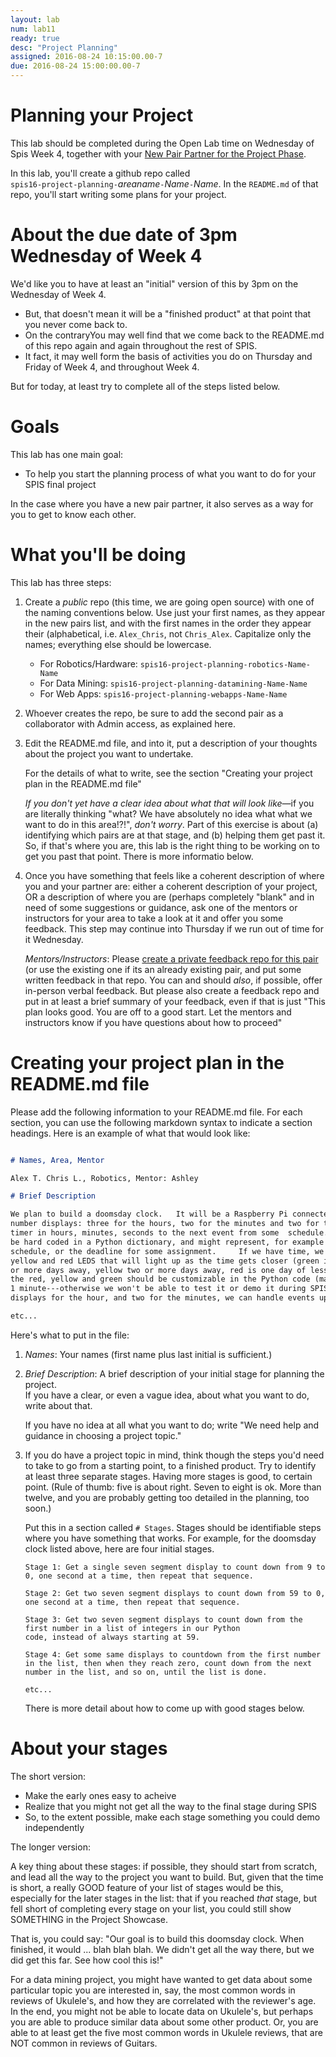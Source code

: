 ```yaml
---
layout: lab
num: lab11
ready: true
desc: "Project Planning"
assigned: 2016-08-24 10:15:00.00-7
due: 2016-08-24 15:00:00.00-7
---
```


# Planning your Project

This lab should be completed during the Open Lab time on Wednesday of Spis Week 4, together with your [New Pair Partner for the Project Phase](/info/pairs/).

In this lab, you'll create a github repo called <br>
`spis16-project-planning-`<em>areaname</em>`-`<em>Name</em>`-`<em>Name</em>. In the `README.md` of that repo,
you'll start writing some plans for your project.

# About the due date of 3pm Wednesday of Week 4

We'd like you to have at least an "initial" version of this by 3pm on the Wednesday of Week 4. 

* But, that doesn't mean it will be a "finished product" at that point that you never come back to.  
* On the contraryYou may well find that we come back to the README.md of this repo again and again throughout the rest
of SPIS.
* It fact, it may well form the basis of activities you do on Thursday and Friday of Week 4, and throughout Week 4.

But for today, at least try to complete all of the steps listed below.


# Goals

This lab has one main goal:

* To help you start the planning process of what you want to do for your SPIS final project

In the case where you have a new pair partner, it also serves as a way for you to get to know each other.

# What you'll be doing

This lab has three steps:

1.  Create a *public* repo (this time, we are going open source) with one of the naming conventions below.  Use just your 
    first names, as they appear in the new pairs list, and with the first names in the order they appear their (alphabetical, i.e. `Alex_Chris`, not `Chris_Alex`.   Capitalize only the names; everything else should be lowercase.

    * For Robotics/Hardware: `spis16-project-planning-robotics-Name-Name`
    * For Data Mining: `spis16-project-planning-datamining-Name-Name`
    * For Web Apps: `spis16-project-planning-webapps-Name-Name`
    
2.  Whoever creates the repo, be sure to add the second pair as a collaborator with Admin access, as explained here.

3.  Edit the README.md file, and into it, put a description of your thoughts about the project you want to undertake.

    For the details of what to write, see the section "Creating your project plan in the README.md file"

    *If you don't yet have a clear idea about what that will look like*&mdash;if you are literally thinking "what? We have
    absolutely no idea what what we want to do in this area!?!", *don't worry*.  Part of this exercise is about (a) identifying which pairs are at that stage, and (b) helping them get past it.   So, if that's where you are,
    this lab is the right thing to be working on to get you past that point.   There is more informatio below.
    
4.  Once you have something that feels like a coherent description of where you and your partner are: either a 
    coherent description of your project, OR a description of where you are (perhaps completely "blank" and in need
    of some suggestions or guidance, ask one of the mentors or instructors for your area to take a look at it and
    offer you some feedback.      This step may continue into Thursday if we run out of time for it Wednesday.

    *Mentors/Instructors*: Please [create a private feedback repo for this pair](/mentor/feedback-repo/) (or use the existing one if its an
    already existing pair, and put some written feedback in that repo.  You can and should *also*, if possible,
    offer in-person verbal feedback.  But please also create a feedback repo and put in at least a brief summary
    of your feedback, even if that is just "This plan looks good.  You are off to a good start.  Let the
    mentors and instructors know if you have questions about how to proceed"
    
# Creating your project plan in the README.md file

Please add the following information to your README.md file.  For each section, you can use the following 
markdown syntax to indicate a section headings.  Here is an example of what that would look like:

```markdown

# Names, Area, Mentor

Alex T. Chris L., Robotics, Mentor: Ashley

# Brief Description

We plan to build a doomsday clock.   It will be a Raspberry Pi connected to seven 7-segment 
number displays: three for the hours, two for the minutes and two for the seconds.  It will indicate a countdown 
timer in hours, minutes, seconds to the next event from some  schedule.    The events will initially 
be hard coded in a Python dictionary, and might represent, for example a weekly Fall Course 
schedule, or the deadline for some assignment.     If we have time, we might also add green, 
yellow and red LEDS that will light up as the time gets closer (green is still more than three 
or more days away, yellow two or more days away, red is one day of less away.   The intervals for
the red, yellow and green should be customizable in the Python code (maybe 3 minutes, 2 minutes,
1 minute---otherwise we won't be able to test it or demo it during SPIS!).   With three 
displays for the hour, and two for the minutes, we can handle events up to 40 days in the future.

etc...
```

Here's what to put in the file:

1.  *Names*: Your names (first name plus last initial is sufficient.)

2.  *Brief Description*: A brief description of your initial stage for planning the project.  
    If you have a clear, or even a vague idea,
    about what you want to do, write about that.  

    If you have no idea at all what you want to do; write "We need help and guidance in choosing a
    project topic."
  
3.  If you do have a project topic in mind, think though the steps you'd need to take to go from a starting
    point, to a finished product.  Try to identify at least three separate stages.   Having more stages is good, 
    to certain point.  (Rule of thumb: five is about right.  Seven to eight is ok. More than twelve, and you are probably getting too detailed in the planning, too soon.)

    Put this in a section called `# Stages`.    Stages should be identifiable steps where you have something
    that works.  For example, for the doomsday clock listed above, here are four initial stages.
    
    ```
    Stage 1: Get a single seven segment display to count down from 9 to 0, one second at a time, then repeat that sequence.
    
    Stage 2: Get two seven segment displays to count down from 59 to 0, one second at a time, then repeat that sequence.
    
    Stage 3: Get two seven segment displays to count down from the first number in a list of integers in our Python
    code, instead of always starting at 59.
    
    Stage 4: Get some same displays to countdown from the first number in the list, then when they reach zero, count down from the next number in the list, and so on, until the list is done.
    
    etc...
    ```
    
    There is more detail about how to come up with good stages below.
    
    
    
# About your stages

The short version: 
* Make the early ones easy to acheive
* Realize that you might not get all the way to the final stage during SPIS
* So, to the extent possible, make each stage something you could demo independently

The longer version:

A key thing about these stages: if possible, they should start from scratch, and lead all the way to the project
you want to build.   But, given that the time is short, a really GOOD feature of your list of stages would be this,
especially for the later stages in the list:  that if you reached *that* stage, but fell short of completing every
stage on your list, you could still show SOMETHING in the Project Showcase.
    
That is, you could say: "Our goal is to build this doomsday clock.  When finished, it would ... blah blah blah.  We
didn't get all the way there, but we did get this far.  See how cool this is!"
    
For a data mining project, you might have wanted to get data about some particular topic you are interested in, say,
the most common words in reviews of Ukulele's, and how they are correlated with the reviewer's age.  In the end, you might not be able to locate data on Ukulele's, but perhaps you are able to produce similar data about some other 
product.  Or, you are able to at least get the five most common words in Ukulele reviews, that are NOT common in 
reviews of Guitars.  
    
